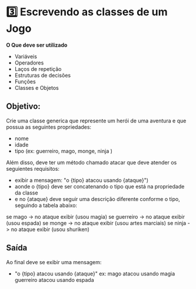 # 3️⃣ Escrevendo as classes de um Jogo

**O Que deve ser utilizado**
- Variáveis
- Operadores
- Laços de repetição
- Estruturas de decisões
- Funções
- Classes e Objetos

## Objetivo:
Crie uma classe generica que represente um herói de uma aventura e que possua as seguintes propriedades:

- nome
- idade
- tipo (ex: guerreiro, mago, monge, ninja )

Além disso, deve ter um método chamado atacar que deve atender os seguientes requisitos:

- exibir a mensagem: "o {tipo} atacou usando {ataque}")
- aonde o {tipo} deve ser concatenando o tipo que está na propriedade da classe
- e no {ataque} deve seguir uma descrição diferente conforme o tipo, seguindo a tabela abaixo:

se mago -> no ataque exibir (usou magia)
se guerreiro -> no ataque exibir (usou espada)
se monge -> no ataque exibir (usou artes marciais)
se ninja -> no ataque exibir (usou shuriken)

## Saída

Ao final deve se exibir uma mensagem:
- "o {tipo} atacou usando {ataque}"
  ex: mago atacou usando magia
  guerreiro atacou usando espada
